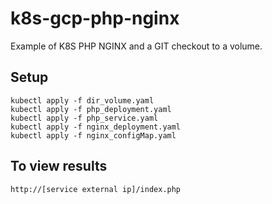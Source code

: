 # k8s-gcp-php-nginx

Example of K8S PHP NGINX and a GIT checkout to a volume. 

## Setup ## 

```
kubectl apply -f dir_volume.yaml
kubectl apply -f php_deployment.yaml
kubectl apply -f php_service.yaml
kubectl apply -f nginx_deployment.yaml
kubectl apply -f nginx_configMap.yaml
```

## To view results ## 

```
http://[service external ip]/index.php
```

